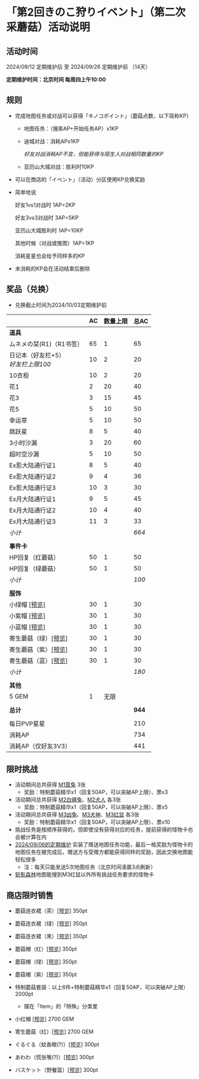 # 「第2回きのこ狩りイベント」（第二次采蘑菇）活动说明

## 活动时间

2024/09/12 定期维护后 至 2024/09/26 定期维护前 （14天）

**定期维护时间：北京时间 每周四上午10:00**

## 规则

- 完成地图任务或对战可以获得「キノコポイント」（蘑菇点数，以下简称KP）

  - 地图任务：（搜索AP+开始任务AP）x1KP

  - 迪城对战：消耗APx1KP

    *好友对战消耗AP不变，但能获得与陌生人对战相同数量的KP*

  - 亚历山大城对战：胜利时10KP

- 可以在商店的「イベント」（活动）分区使用KP兑换奖励

- 简单地说

  好友1vs1对战时 1AP=2KP

  好友3vs3对战时 3AP=5KP

  亚历山大城胜利时 1AP=10KP

  其他时候（对战或推图）1AP=1KP

  消耗星星也会给予同样多的KP

- 未消耗的KP会在活动结束后删除

## 奖品（兑换）

- 兑换截止时间为2024/10/03定期维护前


|                                                              | AC   | 数量上限 | 总AC    |
| ------------------------------------------------------------ | ---- | -------- | ------- |
| **道具**                                                     |      |          |         |
| ムネメの栞(R1)（R1书签）                                           | 65   | 1        | 65      |
| 日记本（好友栏+5）<br />*好友栏上限100*                      | 10   | 2        | 20      |
| 10衣柜                                                       | 10   | 2        | 20      |
| 花1                                                          | 2    | 20       | 40      |
| 花3                                                          | 3    | 15       | 45      |
| 花5                                                          | 5    | 10       | 50      |
| 幸运草                                                       | 5    | 10       | 50      |
| 跳跃星                                                       | 8    | 5        | 40      |
| 3小时沙漏                                                    | 3    | 20       | 60      |
| 超时空沙漏                                                   | 5    | 10       | 50      |
| Ex影大陆通行证1                                              | 8    | 5        | 40      |
| Ex影大陆通行证2                                              | 9    | 4        | 36      |
| Ex影大陆通行证3                                              | 10   | 3        | 30      |
| Ex月大陆通行证1                                              | 9    | 5        | 45      |
| Ex月大陆通行证2                                              | 10   | 4        | 40      |
| Ex月大陆通行证3                                              | 11   | 3        | 33      |
| *小计*                                                       |      |          | *664*   |
|                                                              |      |          |         |
| **事件卡**                                                   |      |          |         |
| HP回复（红蘑菇）                                             | 50   | 1        | 50      |
| HP回复（绿蘑菇）                                             | 50   | 1        | 50      |
| *小计*                                                       |      |          | *100*   |
|                                                              |      |          |         |
| **服饰**                                                     |      |          |         |
| 小绿帽 <a href="imgs/costumes/緑ずきん_Preview.png" target="_blank">[预览]</a> | 30   | 1        | 30      |
| 小紫帽 <a href="imgs/costumes/紫ずきん_Preview.png" target="_blank">[预览]</a> | 30   | 1        | 30      |
| 小蓝帽 <a href="imgs/costumes/青ずきん_Preview.png" target="_blank">[预览]</a> | 30   | 1        | 30      |
| 寄生蘑菇（绿）<a href="imgs/costumes/パラサイトキノコ（緑）_Preview.png" target="_blank">[预览]</a> | 30   | 1        | 30      |
| 寄生蘑菇（紫）<a href="imgs/costumes/パラサイトキノコ（紫）_Preview.png" target="_blank">[预览]</a> | 30   | 1        | 30      |
| 寄生蘑菇（蓝）<a href="imgs/costumes/パラサイトキノコ（青）_Preview.png" target="_blank">[预览]</a> | 30   | 1        | 30      |
| *小计*                                                       |      |          | *180*   |
|                                                              |      |          |         |
| **其他**                                                     |      |          |         |
| 5 GEM                                                        | 1    | 无限     |         |
|                                                              |      |          |         |
| **总计**                                                     |      |          | **944** |
|                                                              |      |          |         |
| 每日PVP星星                                                  |      |          | 210     |
| 消耗AP                                                       |      |          | 734     |
| 消耗AP（仅好友3V3）                                          |      |          | 441     |

## 限时挑战

- 活动期间总共获得 [M1茸兔](https://w.atwiki.jp/unlight-fbtw/pages/62.html#id_e9140146) 3张
  - 奖励：特制蘑菇精华x1（回复50AP，可以突破AP上限）、票x3
- 活动期间总共获得 [M2白疆兔](https://w.atwiki.jp/unlight-fbtw/pages/62.html#id_e9140146)、[M2犬人](https://w.atwiki.jp/unlight-fbtw/pages/62.html#id_6e3c82a9) 各3张
  - 奖励：特制蘑菇精华x1（回复50AP，可以突破AP上限）、票x5
- 活动期间总共获得 [M3凶兔](https://w.atwiki.jp/unlight-fbtw/pages/62.html#id_e9140146)、[M3犬神](https://w.atwiki.jp/unlight-fbtw/pages/62.html#id_6e3c82a9)、[M3红鼠](https://w.atwiki.jp/unlight-fbtw/pages/62.html#id_88a7a0f2) 各3张
  - 奖励：特制蘑菇精华x1（回复50AP，可以突破AP上限）、票x10
- 挑战任务是按顺序获得的，但即使没有获得对应的任务，提前获得的怪物卡也会被计算在内
- [2024/09/06的定期维护](history/20240906.md) 实装了赠送地图任务功能，最后一格奖励为怪物卡的地图任务在被完成后，赠送方与受赠方都能获得同样的奖励，因此交换地图能轻松很多
  - 注：每天只能发送5次地图任务（北京时间凌晨3点刷新）
- [斩影森林](https://w.atwiki.jp/unlight-fbtw/pages/24.html)地图能搜到M3红鼠以外所有挑战任务要求的怪物卡

## 商店限时销售

- 蘑菇连衣裙（茶）<a href="imgs/costumes/きのこワンピース（茶）_Preview.jpg" target="_blank">[预览]</a> 350pt
- 蘑菇连衣裙（绿）<a href="imgs/costumes/きのこワンピース（緑）_Preview.jpg" target="_blank">[预览]</a> 350pt
- 蘑菇连衣裙（黑）<a href="imgs/costumes/きのこワンピース（黒）_Preview.jpg" target="_blank">[预览]</a> 350pt
- 蘑菇帽（红）<a href="imgs/costumes/きのこハット（赤）_Preview.png" target="_blank">[预览]</a> 350pt
- 蘑菇帽（绿）<a href="imgs/costumes/きのこハット（緑）_Preview.png" target="_blank">[预览]</a> 350pt
- 蘑菇帽（紫）<a href="imgs/costumes/きのこハット（紫）_Preview.png" target="_blank">[预览]</a> 350pt
- 特制蘑菇套装：以上6件+特制蘑菇精华x1（回复50AP，可以突破AP上限） 2000pt
  - 摆在「Item」的「特殊」分类里

- 小红帽 <a href="imgs/costumes/赤ずきん_Preview.png" target="_blank">[预览]</a> 2700 GEM
- 寄生蘑菇（红）<a href="imgs/costumes/パラサイトキノコ（赤）_Preview.png" target="_blank">[预览]</a> 2700 GEM

- ぐるぐる（蚊香眼(?)）<a href="imgs/costumes/ぐるぐる_Preview.png" target="_blank">[预览]</a> 300pt
- あわわ（慌张嘴(?)）<a href="imgs/costumes/あわわ_Preview.png" target="_blank">[预览]</a> 300pt
- バスケット（野餐篮）<a href="imgs/costumes/バスケット_Preview.jpg" target="_blank">[预览]</a> 300pt
